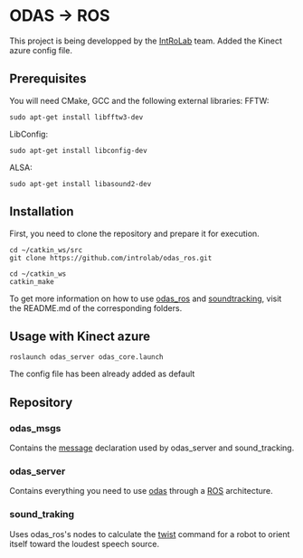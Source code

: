 # ODAS -> ROS
This project is being developped by the [IntRoLab](https://introlab.3it.usherbrooke.ca/mediawiki-introlab/index.php/Main_Page) team. Added the Kinect azure config file.

## Prerequisites
You will need CMake, GCC and the following external libraries:
FFTW:
```
sudo apt-get install libfftw3-dev
```
LibConfig:
```
sudo apt-get install libconfig-dev
```
ALSA:
```
sudo apt-get install libasound2-dev
```

## Installation
First, you need to clone the repository and prepare it for execution.
```
cd ~/catkin_ws/src
git clone https://github.com/introlab/odas_ros.git

cd ~/catkin_ws
catkin_make
```
To get more information on how to use [odas_ros](https://github.com/introlab/odas_ros/tree/redesign_modular/odas_ros) and [soundtracking](https://github.com/introlab/odas_ros/tree/redesign_modular/sound_tracking), visit the README.md of the corresponding folders. 

## Usage with Kinect azure
```
roslaunch odas_server odas_core.launch
```
The config file has been already added as default
## Repository
### odas_msgs
Contains the [message](https://github.com/introlab/odas_ros/tree/redesign_modular_v2/odas_msgs/msg) declaration used by odas_server and sound_tracking. 

### odas_server
Contains everything you need to use [odas](https://github.com/introlab/odas) through a [ROS](https://www.ros.org/) architecture.

### sound_traking
Uses odas_ros's nodes to calculate the [twist](http://docs.ros.org/melodic/api/geometry_msgs/html/msg/Twist.html) command for a robot to orient itself toward the loudest speech source.
